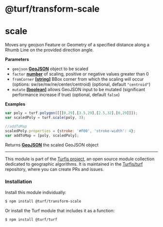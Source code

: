 # @turf/transform-scale

# scale

Moves any geojson Feature or Geometry of a specified distance along a Rhumb Line
on the provided direction angle.

**Parameters**

-   `geojson` **[GeoJSON](http://geojson.org/geojson-spec.html#geojson-objects)** object to be scaled
-   `factor` **[number](https://developer.mozilla.org/en-US/docs/Web/JavaScript/Reference/Global_Objects/Number)** of scaling, positive or negative values greater than 0
-   `fromCorner` **\[[string](https://developer.mozilla.org/en-US/docs/Web/JavaScript/Reference/Global_Objects/String)]** BBox corner from which the scaling will occur (options: sw/se/nw/ne/center/centroid) (optional, default `"centroid"`)
-   `mutate` **\[[boolean](https://developer.mozilla.org/en-US/docs/Web/JavaScript/Reference/Global_Objects/Boolean)]** allows GeoJSON input to be mutated (significant performance increase if true) (optional, default `false`)

**Examples**

```javascript
var poly = turf.polygon([[[0,29],[3.5,29],[2.5,32],[0,29]]]);
var scaledPoly = turf.scale(poly, 3);

//addToMap
scaledPoly.properties = {stroke: '#F00', 'stroke-width': 4};
var addToMap = [poly, scaledPoly];
```

Returns **[GeoJSON](http://geojson.org/geojson-spec.html#geojson-objects)** the scaled GeoJSON object

<!-- This file is automatically generated. Please don't edit it directly:
if you find an error, edit the source file (likely index.js), and re-run
./scripts/generate-readmes in the turf project. -->

---

This module is part of the [Turfjs project](http://turfjs.org/), an open source
module collection dedicated to geographic algorithms. It is maintained in the
[Turfjs/turf](https://github.com/Turfjs/turf) repository, where you can create
PRs and issues.

### Installation

Install this module individually:

```sh
$ npm install @turf/transform-scale
```

Or install the Turf module that includes it as a function:

```sh
$ npm install @turf/turf
```
